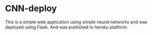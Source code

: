 # CNN-deploy

This is a simple web application using simple neural networks and was deployed using Flask.
And was published to heroku platform.
